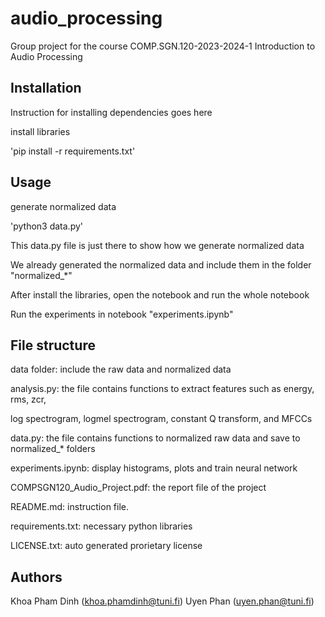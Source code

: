 # audio_processing

Group project for the course COMP.SGN.120-2023-2024-1 Introduction to Audio Processing

## Installation

Instruction for installing dependencies goes here

install libraries

'pip install -r requirements.txt'

## Usage

generate normalized data

'python3 data.py'

This data.py file is just there to show how we generate normalized data

We already generated the normalized data and include them in the folder "normalized_*"

After install the libraries, open the notebook and run the whole notebook

Run the experiments in notebook "experiments.ipynb"

## File structure

data folder: include the raw data and normalized data

analysis.py: the file contains functions to extract features such as energy, rms, zcr,

log spectrogram, logmel spectrogram, constant Q transform, and MFCCs

data.py: the file contains functions to normalized raw data and save to normalized_* folders

experiments.ipynb: display histograms, plots and train neural network

COMPSGN120_Audio_Project.pdf: the report file of the project

README.md: instruction file. 

requirements.txt: necessary python libraries

LICENSE.txt: auto generated prorietary license

## Authors

Khoa Pham Dinh (khoa.phamdinh@tuni.fi)
Uyen Phan (uyen.phan@tuni.fi)
